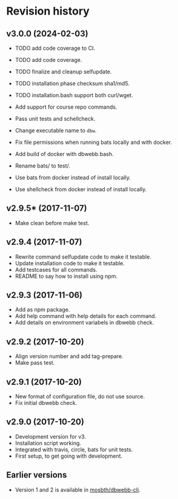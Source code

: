 Revision history
=================================

v3.0.0 (2024-02-03)
---------------------------------

* TODO add code coverage to CI.
* TODO add code coverage.
* TODO finalize and cleanup selfupdate.
* TODO installation phase checksum sha1/md5.
* TODO installation.bash support both curl/wget.

* Add support for course repo commands.
* Pass unit tests and schellcheck.
* Change executable name to `dbw`.
* Fix file permissions when running bats locally and with docker.
* Add build of docker with dbwebb.bash.
* Rename bats/ to test/.
* Use bats from docker instead of install locally.
* Use shellcheck from docker instead of install locally.


v2.9.5* (2017-11-07)
---------------------------------

* Make clean before make test.


v2.9.4 (2017-11-07)
---------------------------------

* Rewrite command selfupdate code to make it testable.
* Update installation code to make it testable.
* Add testcases for all commands.
* README to say how to install using npm.


v2.9.3 (2017-11-06)
---------------------------------

* Add as npm package.
* Add help command with help details for each command.
* Add details on environment variabels in dbwebb check.


v2.9.2 (2017-10-20)
---------------------------------

* Align version number and add tag-prepare.
* Make pass test.


v2.9.1 (2017-10-20)
---------------------------------

* New format of configuration file, do not use source.
* Fix initial dbwebb check.


v2.9.0 (2017-10-20)
---------------------------------

* Development version for v3.
* Installation script working.
* Integrated with travis, circle, bats for unit tests.
* First setup, to get going with development.


Earlier versions
---------------------------------

* Version 1 and 2 is available in [mosbth/dbwebb-cli](https://github.com/mosbth/dbwebb-cli).
